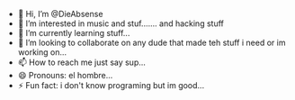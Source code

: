 - 👋 Hi, I’m @DieAbsense
- 👀 I’m interested in music and stuf....... and hacking stuff
- 🌱 I’m currently learning stuff...
- 💞️ I’m looking to collaborate on any dude that made teh stuff i need or im working on...
- 📫 How to reach me just say sup...
- 😄 Pronouns: el hombre...
- ⚡ Fun fact: i don't know programing but im good...

<!---
DieAbsense/DieAbsense is a ✨ special ✨ repository because its `README.md` (this file) appears on your GitHub profile.
You can click the Preview link to take a look at your changes.
--->
